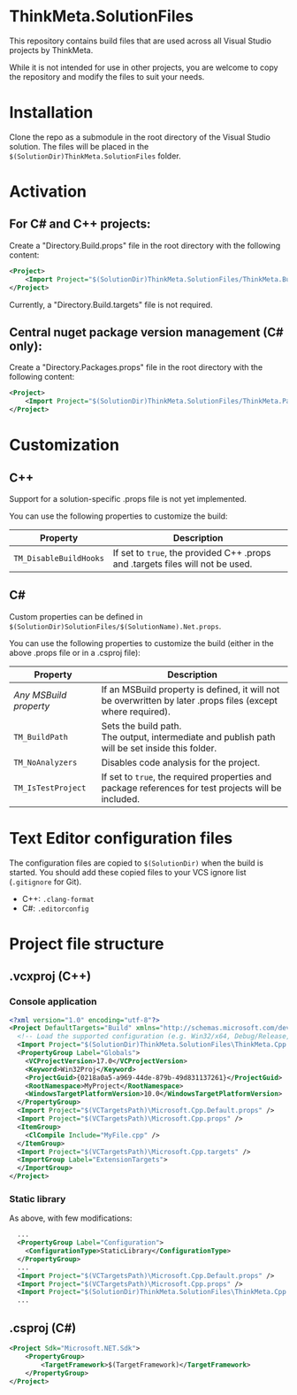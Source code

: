 # ThinkMeta.SolutionFiles

This repository contains build files that are used across all Visual Studio projects by ThinkMeta.

While it is not intended for use in other projects, you are welcome to copy the repository and modify the files to suit your needs.

# Installation

Clone the repo as a submodule in the root directory of the Visual Studio solution. The files will be placed in the `$(SolutionDir)ThinkMeta.SolutionFiles` folder.

# Activation

## For C# and C++ projects:

Create a "Directory.Build.props" file in the root directory with the following content:

```xml
<Project>
    <Import Project="$(SolutionDir)ThinkMeta.SolutionFiles/ThinkMeta.Build.props"/>
</Project>
```

Currently, a "Directory.Build.targets" file is not required.

## Central nuget package version management (C# only):

Create a "Directory.Packages.props" file in the root directory with the following content:

```xml
<Project>
    <Import Project="$(SolutionDir)ThinkMeta.SolutionFiles/ThinkMeta.Packages.props" />
</Project>
```

# Customization

## C++

Support for a solution-specific .props file is not yet implemented.

You can use the following properties to customize the build:

|Property|Description|
|---|---|
|`TM_DisableBuildHooks`|If set to `true`, the provided C++ .props and .targets files will not be used.|

## C#

Custom properties can be defined in `$(SolutionDir)SolutionFiles/$(SolutionName).Net.props`.

You can use the following properties to customize the build (either in the above .props file or in a .csproj file):

|Property|Description|
|---|---|
|<i>Any MSBuild property</i>|If an MSBuild property is defined, it will not be overwritten by later .props files (except where required).|
|`TM_BuildPath`|Sets the build path.<br>The output, intermediate and publish path will be set inside this folder.|
|`TM_NoAnalyzers`|Disables code analysis for the project.|
|`TM_IsTestProject`|If set to `true`, the required properties and package references for test projects will be included.

# Text Editor configuration files

The configuration files are copied to `$(SolutionDir)` when the build is started. You should add these copied files to your VCS ignore list (`.gitignore` for Git).

* C++: `.clang-format`
* C#: `.editorconfig`

# Project file structure

## .vcxproj (C++)

### Console application

```xml
<?xml version="1.0" encoding="utf-8"?>
<Project DefaultTargets="Build" xmlns="http://schemas.microsoft.com/developer/msbuild/2003">
  <!-- Load the supported configuration (e.g. Win32/x64, Debug/Release, ...) -->
  <Import Project="$(SolutionDir)ThinkMeta.SolutionFiles\ThinkMeta.Cpp.Configurations.props" />
  <PropertyGroup Label="Globals">
    <VCProjectVersion>17.0</VCProjectVersion>
    <Keyword>Win32Proj</Keyword>
    <ProjectGuid>{0218a0a5-a969-44de-879b-49d831137261}</ProjectGuid>
    <RootNamespace>MyProject</RootNamespace>
    <WindowsTargetPlatformVersion>10.0</WindowsTargetPlatformVersion>
  </PropertyGroup>
  <Import Project="$(VCTargetsPath)\Microsoft.Cpp.Default.props" />
  <Import Project="$(VCTargetsPath)\Microsoft.Cpp.props" />
  <ItemGroup>
    <ClCompile Include="MyFile.cpp" />
  </ItemGroup>
  <Import Project="$(VCTargetsPath)\Microsoft.Cpp.targets" />
  <ImportGroup Label="ExtensionTargets">
  </ImportGroup>
</Project>
```

### Static library

As above, with few modifications:

```xml
  ...
  <PropertyGroup Label="Configuration">
    <ConfigurationType>StaticLibrary</ConfigurationType>
  </PropertyGroup>
  ...
  <Import Project="$(VCTargetsPath)\Microsoft.Cpp.Default.props" />
  <Import Project="$(VCTargetsPath)\Microsoft.Cpp.props" />
  <Import Project="$(SolutionDir)ThinkMeta.SolutionFiles\ThinkMeta.Cpp.StaticLibrary.props" />
  ...
```

## .csproj (C#)

```xml
<Project Sdk="Microsoft.NET.Sdk">
    <PropertyGroup>
        <TargetFramework>$(TargetFramework)</TargetFramework>
    </PropertyGroup>
</Project>
```
